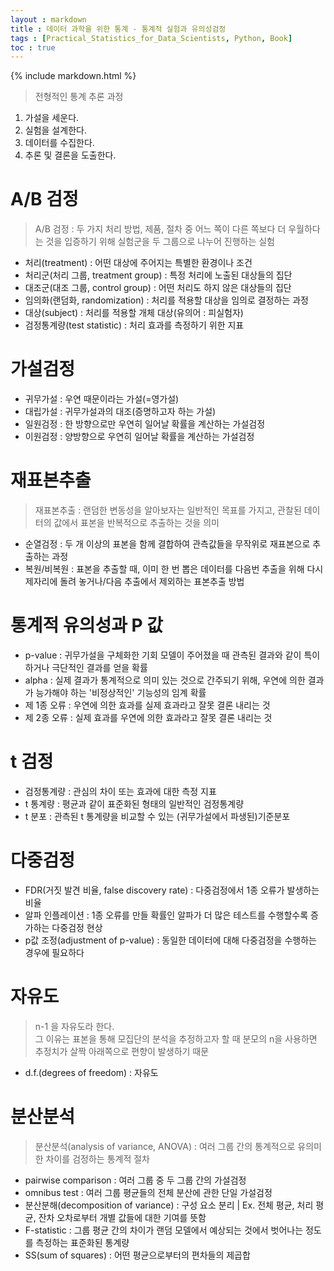```yaml
---
layout : markdown
title : 데이터 과학을 위한 통계 - 통계적 실험과 유의성검정
tags : [Practical_Statistics_for_Data_Scientists, Python, Book]
toc : true
---
```

{% include markdown.html %}

> 전형적인 통계 추론 과정

1. 가설을 세운다.
2. 실험을 설계한다.
3. 데이터를 수집한다.
4. 추론 및 결론을 도출한다.

# A/B 검정

> A/B 검정 : 두 가지 처리 방법, 제품, 절차 중 어느 쪽이 다른 쪽보다 더 우월하다는 것을 입증하기 위해 실험군을 두 그룹으로 나누어 진행하는 실험

- 처리(treatment) : 어떤 대상에 주어지는 특별한 환경이나 조건
- 처리군(처리 그룹, treatment group) : 특정 처리에 노출된 대상들의 집단
- 대조군(대조 그룹, control group) : 어떤 처리도 하지 않은 대상들의 집단
- 임의화(랜덤화, randomization) : 처리를 적용할 대상을 임의로 결정하는 과정
- 대상(subject) : 처리를 적용할 개체 대상(유의어 : 피실험자)
- 검정통계량(test statistic) : 처리 효과를 측정하기 위한 지표

# 가설검정

- 귀무가설 : 우연 때문이라는 가설(=영가설)
- 대립가설 : 귀무가설과의 대조(증명하고자 하는 가설)
- 일원검정 : 한 방향으로만 우연히 일어날 확률을 계산하는 가설검정
- 이원검정 : 양방향으로 우연히 일어날 확률을 계산하는 가설검정

# 재표본추출

> 재표본추출 : 랜덤한 변동성을 알아보자는 일반적인 목표를 가지고, 관찰된 데이터의 값에서 표본을 반복적으로 추출하는 것을 의미

- 순열검정 : 두 개 이상의 표본을 함께 결합하여 관측값들을 무작위로 재표본으로 추출하는 과정
- 복원/비복원 : 표본을 추출할 때, 이미 한 번 뽑은 데이터를 다음번 추출을 위해 다시 제자리에 돌려 놓거나/다음 추출에서 제외하는 표본추출 방법

# 통계적 유의성과 P 값

- p-value : 귀무가설을 구체화한 기회 모델이 주어졌을 때 관측된 결과와 같이 특이하거나 극단적인 결과를 얻을 확률
- alpha : 실제 결과가 통계적으로 의미 있는 것으로 간주되기 위해, 우연에 의한 결과가 능가해야 하는 '비정상적인' 기능성의 임계 확률
- 제 1종 오류 : 우연에 의한 효과를 실제 효과라고 잘못 결론 내리는 것
- 제 2종 오류 : 실제 효과를 우연에 의한 효과라고 잘못 결론 내리는 것

# t 검정

- 검정통계량 : 관심의 차이 또는 효과에 대한 측정 지표
- t 통계량 : 평균과 같이 표준화된 형태의 일반적인 검정통계량
- t 분포 : 관측된 t 통계량을 비교할 수 있는 (귀무가설에서 파생된)기준분포

# 다중검정

- FDR(거짓 발견 비율, false discovery rate) : 다중검정에서 1종 오류가 발생하는 비율
- 알파 인플레이션 : 1종 오류를 만들 확률인 알파가 더 많은 테스트를 수행할수록 증가하는 다중검정 현상
- p값 조정(adjustment of p-value) : 동일한 데이터에 대해 다중검정을 수행하는 경우에 필요하다

# 자유도

> n-1 을 자유도라 한다.  
> 그 이유는 표본을 통해 모집단의 분석을 추정하고자 할 때 분모의 n을 사용하면 추정치가 살짝 아래쪽으로 편향이 발생하기 때문

- d.f.(degrees of freedom) : 자유도

# 분산분석

> 분산분석(analysis of variance, ANOVA) : 여러 그룹 간의 통계적으로 유의미한 차이를 검정하는 통계적 절차

- pairwise comparison : 여러 그룹 중 두 그룹 간의 가설검정
- omnibus test : 여러 그룹 평균들의 전체 분산에 관한 단일 가설검정
- 분산분해(decomposition of variance) : 구성 요소 분리 | Ex. 전체 평균, 처리 평균, 잔차 오차로부터 개별 값들에 대한 기여를 뜻함
- F-statistic : 그룹 평균 간의 차이가 랜덤 모델에서 예상되는 것에서 벗어나는 정도를 측정하는 표준화된 통계량
- SS(sum of squares) : 어떤 평균으로부터의 편차들의 제곱합
